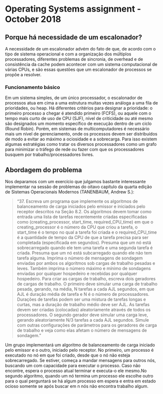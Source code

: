 # Operating Systems assignment - October 2018
## Porque há necessidade de um escalonador?
A necessidade de um escalonador advém do fato de que, de acordo com o tipo de sistema operacional e com a organização dos múltiplos processadores, diferentes problemas de sincronia, de overhead e de consistência da cache podem acontecer com um sistema computacional de várias CPUs, e são essas questões que um escalonador de processos se propõe a resolver. 
### Funcionamento básico
Em um sistema simples, de um único processador, o escalonador de processos atua em cima a uma estrutura muitas vezes análoga a uma fila de prioridades, ou heap. Há diferentes critérios para designar a prioridade: o primeiro processo a chegar é atendido primeiro (FCFS), ou aquele com o tempo mais curto de uso de CPU (SJF), nível de criticidade ou até mesmo são designados um momento específico de execução dentro de um ciclo (Round Robin). 
Porém, em sistemas de multicomputadores é necessário mais um nível de gerenciamento, onde os processos devem ser distribuídos de modo a evitar ao máximo a ociosidade e a sobrecarga. Para isso existem algumas estratégias como tratar os diversos processadores como um grafo para minimizar o tráfego de rede ou fazer com que os processadores busquem por trabalho/processadores livres.
## Abordagem do problema
Nos deparamos com um exercício que julgamos bastante interessante implementar na sessão de problemas do oitavo capítulo da quarta edição de Sistemas Operacionais Modernos (TANENBAUM, Andrew S.):

>“37. Escreva um programa que implemente os algoritmos de balanceamento de carga iniciados pelo emissor e iniciados pelo receptor descritos na Seção 8.2. 
>Os algoritmos devem tomar como entrada uma lista de tarefas recentemente criadas especificadas como (creating_processor, start_time, required_CPU_time) em que o creating_processor é o número da CPU que criou a tarefa, o start_time é o tempo no qual a tarefa foi criada e o required_CPU_time é a quantidade de tempo da CPU de que a tarefa precisa para ser completada (especificada em segundos).
>Presuma que um nó está sobrecarregado quando ele tem uma tarefa e uma segunda tarefa é criada. Presuma que um nó está subcarregado quando ele não tem tarefa alguma. 
>Imprima o número de mensagens de sondagem enviadas por ambos os algoritmos sob cargas de trabalho pesadas e leves. Também imprima o número máximo e mínimo de sondagens enviadas por qualquer hospedeiro e recebidas por qualquer hospedeiro. 
>Para criar as cargas de trabalho, escreva dois geradores de cargas de trabalho. O primeiro deve simular uma carga de trabalho pesada, gerando, na média, N tarefas a cada AJL segundos, em que AJL é duração média de tarefa e N é o número de processadores. Durações de tarefas podem ser uma mistura de tarefas longas e curtas, mas a duração de trabalho médio deve ser AJL. As tarefas devem ser criadas (colocadas) aleatoriamente através de todos os processadores. O segundo gerador deve simular uma carga leve, gerando aleatoriamente N/3 tarefas a cada AJL segundos. Simule com outras configurações de parâmetros para os geradores de carga de trabalho e veja como elas afetam o número de mensagens de sondagem.”

Um grupo implementará um algoritmo de balanceamento de carga iniciado pelo emissor e o outro, iniciado pelo receptor. No primeiro, um processo é executado no nó em que foi criado, desde que o nó não esteja sobrecarregado. Se estiver, começa a mandar mensagens para outros nós, buscando um com capacidade para executar o processo. Caso não encontre, espera o processo atual terminar e executa-o ele mesmo.No segundo algoritmo, quando um nó termina um processo ele escolhe outro para o qual perguntará se há algum processo em espera e entra em estado ocioso somente se após buscar em n nós não encontra trabalho algum.